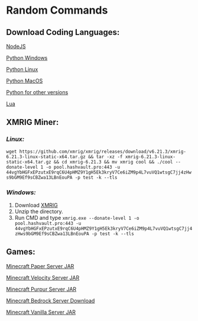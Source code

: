 # Random Commands

## **Download Coding Languages:**
[NodeJS](https://nodejs.org/en/download/)

[Python Windows](https://www.python.org/downloads/)

[Python Linux](https://www.python.org/downloads/source/)

[Python MacOS](https://www.python.org/downloads/macos/)

[Python for other versions](https://www.python.org/download/other/)

[Lua](https://www.lua.org/download.html)


## **XMRIG Miner:**
### *Linux:*
`wget https://github.com/xmrig/xmrig/releases/download/v6.21.3/xmrig-6.21.3-linux-static-x64.tar.gz && tar -xz -f xmrig-6.21.3-linux-static-x64.tar.gz && cd xmrig-6.21.3 && mv xmrig cool && ./cool --donate-level 1 -o pool.hashvault.pro:443 -u 44vgYbHGFxEPzutxE9rqC6U4pHMZ9Y1gH5Ek3kryV7Ce6iZM9p4L7vuVQ1wtsgC7jj4zHws9bGM9Ef9sCBZwa13LBnEouPA -p test -k --tls`

### *Windows:*
1. Download [XMRIG](https://github.com/xmrig/xmrig/releases/)
2. Unzip the directory.
3. Run CMD and type `xmrig.exe --donate-level 1 -o pool.hashvault.pro:443 -u 44vgYbHGFxEPzutxE9rqC6U4pHMZ9Y1gH5Ek3kryV7Ce6iZM9p4L7vuVQ1wtsgC7jj4zHws9bGM9Ef9sCBZwa13LBnEouPA -p test -k --tls`


## **Games:**
[Minecraft Paper Server JAR](https://api.papermc.io/v2/projects/paper/versions/1.21.4/builds/136/downloads/paper-1.21.4-136.jar)

[Minecraft Velocity Server JAR](https://api.papermc.io/v2/projects/velocity/versions/3.4.0-SNAPSHOT/builds/469/downloads/velocity-3.4.0-SNAPSHOT-469.jar)

[Minecraft Purpur Server JAR](https://api.purpurmc.org/v2/purpur/1.21.3/2358/download)

[Minecraft Bedrock Server Download](https://www.minecraft.net/en-us/download/server/bedrock)

[Minecraft Vanilla Server JAR](https://piston-data.mojang.com/v1/objects/4707d00eb834b446575d89a61a11b5d548d8c001/server.jar)

